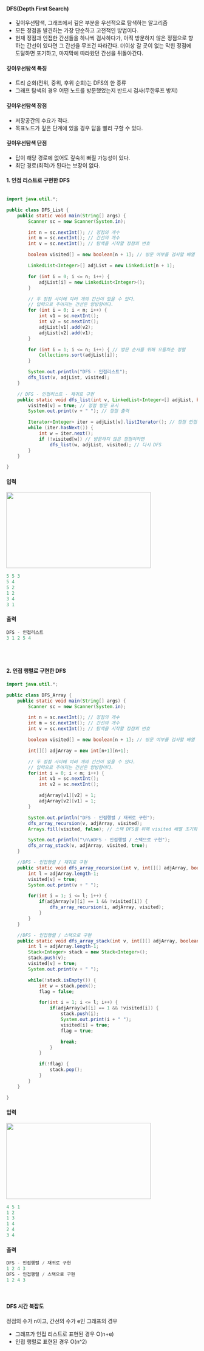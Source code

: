 #### DFS(Depth First Search)

- 깊이우선탐색, 그래프에서 깊은 부분을 우선적으로 탐색하는 알고리즘
- 모든 정점을 발견하는 가장 단순하고 고전적인 방법이다.
- 현재 정점과 인접한 간선들을 하나씩 검사하다가, 아직 방문하지 않은 정점으로 향하는 간선이 있다면 그 간선을 무조건 따라간다. 더이상 갈 곳이 없는 막힌 정점에 도달하면 포기하고, 마지막에 따라왔던 간선을 뒤돌아간다.<br>

#### 깊이우선탐색 특징

- 트리 순회(전위, 중위, 후위 순회)는 DFS의 한 종류
- 그래프 탐색의 경우 어떤 노드를 방문했었는지 반드시 검사(무한루프 방지)<br>

#### 깊이우선탐색 장점

- 저장공간의 수요가 적다.
- 목표노드가 깊은 단계에 있을 경우 답을 빨리 구할 수 있다.<br>

#### 깊이우선탐색 단점

- 답이 해당 경로에 없어도 깊숙히 빠질 가능성이 있다.
- 최단 경로(최적)가 된다는 보장이 없다.<br>

#### 1. 인접 리스트로 구현한 DFS

```java

import java.util.*;

public class DFS_List {
	public static void main(String[] args) {
		Scanner sc = new Scanner(System.in);

		int n = sc.nextInt(); // 정점의 개수
		int m = sc.nextInt(); // 간선의 개수
		int v = sc.nextInt(); // 탐색을 시작할 정점의 번호

		boolean visited[] = new boolean[n + 1]; // 방문 여부를 검사할 배열

		LinkedList<Integer>[] adjList = new LinkedList[n + 1];

		for (int i = 0; i <= n; i++) {
			adjList[i] = new LinkedList<Integer>();
		}

		// 두 정점 사이에 여러 개의 간선이 있을 수 있다.
		// 입력으로 주어지는 간선은 양방향이다.
		for (int i = 0; i < m; i++) {
			int v1 = sc.nextInt();
			int v2 = sc.nextInt();
			adjList[v1].add(v2);
			adjList[v2].add(v1);
		}

		for (int i = 1; i <= n; i++) { // 방문 순서를 위해 오름차순 정렬
			Collections.sort(adjList[i]);
		}

		System.out.println("DFS - 인접리스트");
		dfs_list(v, adjList, visited);
	}

	// DFS - 인접리스트 - 재귀로 구현
	public static void dfs_list(int v, LinkedList<Integer>[] adjList, boolean[] visited) {
		visited[v] = true; // 정점 방문 표시
		System.out.print(v + " "); // 정점 출력

		Iterator<Integer> iter = adjList[v].listIterator(); // 정점 인접리스트 순회
		while (iter.hasNext()) {
			int w = iter.next();
			if (!visited[w]) // 방문하지 않은 정점이라면
				dfs_list(w, adjList, visited); // 다시 DFS
		}
	}

}
```

#### 입력

<img src="https://user-images.githubusercontent.com/103403612/194748850-b382b496-790e-471d-9a39-d9b25623b6e7.png" width="380px" height="200px">

```java
5 5 3
5 4
5 2
1 2
3 4
3 1
```

#### 출력

```java
DFS - 인접리스트
3 1 2 5 4
```

<br><br>

#### 2. 인접 행렬로 구현한 DFS

```java
import java.util.*;

public class DFS_Array {
	public static void main(String[] args) {
		Scanner sc = new Scanner(System.in);

		int n = sc.nextInt(); // 정점의 개수
		int m = sc.nextInt(); // 간선의 개수
		int v = sc.nextInt(); // 탐색을 시작할 정점의 번호

		boolean visited[] = new boolean[n + 1]; // 방문 여부를 검사할 배열

		int[][] adjArray = new int[n+1][n+1];

		// 두 정점 사이에 여러 개의 간선이 있을 수 있다.
		// 입력으로 주어지는 간선은 양방향이다.
		for(int i = 0; i < m; i++) {
			int v1 = sc.nextInt();
			int v2 = sc.nextInt();

			adjArray[v1][v2] = 1;
			adjArray[v2][v1] = 1;
		}

		System.out.println("DFS - 인접행렬 / 재귀로 구현");
		dfs_array_recursion(v, adjArray, visited);
		Arrays.fill(visited, false); // 스택 DFS를 위해 visited 배열 초기화

		System.out.println("\n\nDFS - 인접행렬 / 스택으로 구현");
		dfs_array_stack(v, adjArray, visited, true);
	}

	//DFS - 인접행렬 / 재귀로 구현
	public static void dfs_array_recursion(int v, int[][] adjArray, boolean[] visited) {
		int l = adjArray.length-1;
		visited[v] = true;
		System.out.print(v + " ");

		for(int i = 1; i <= l; i++) {
			if(adjArray[v][i] == 1 && !visited[i]) {
				dfs_array_recursion(i, adjArray, visited);
			}
		}
	}

	//DFS - 인접행렬 / 스택으로 구현
	public static void dfs_array_stack(int v, int[][] adjArray, boolean[] visited, boolean flag) {
		int l = adjArray.length-1;
		Stack<Integer> stack = new Stack<Integer>();
		stack.push(v);
		visited[v] = true;
		System.out.print(v + " ");

		while(!stack.isEmpty()) {
			int w = stack.peek();
			flag = false;

			for(int i = 1; i <= l; i++) {
				if(adjArray[w][i] == 1 && !visited[i]) {
					stack.push(i);
					System.out.print(i + " ");
					visited[i] = true;
					flag = true;

					break;
				}
			}

			if(!flag) {
				stack.pop();
			}
		}
	}

}
```

#### 입력

<img src="https://user-images.githubusercontent.com/103403612/194748903-f8047a33-0b90-4827-aebb-04ba210dec2c.png" width="380px" height="200px">

```java
4 5 1
1 2
1 3
1 4
2 4
3 4
```

#### 출력

```java
DFS - 인접행렬 / 재귀로 구현
1 2 4 3
DFS - 인접행렬 / 스택으로 구현
1 2 4 3
```

<br>

#### DFS 시간 복잡도

정점의 수가 n이고, 간선의 수가 e인 그래프의 경우

- 그래프가 인접 리스트로 표현된 경우 O(n+e)
- 인접 행렬로 표현된 경우 O(n^2)
